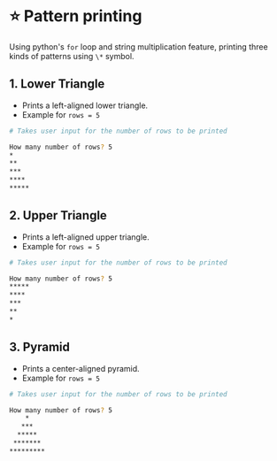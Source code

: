 # ⭐ Pattern printing

Using python's `for` loop and string multiplication feature, printing three kinds of patterns using `\*` symbol.

## 1. Lower Triangle

-   Prints a left-aligned lower triangle.
-   Example for `rows = 5`

```bash
# Takes user input for the number of rows to be printed

How many number of rows? 5
*
**
***
****
*****
```

## 2. Upper Triangle

-   Prints a left-aligned upper triangle.
-   Example for `rows = 5`

```bash
# Takes user input for the number of rows to be printed

How many number of rows? 5
*****
****
***
**
*
```

## 3. Pyramid

-   Prints a center-aligned pyramid.
-   Example for `rows = 5`

```bash
# Takes user input for the number of rows to be printed

How many number of rows? 5
    *
   ***
  *****
 *******
*********
```

